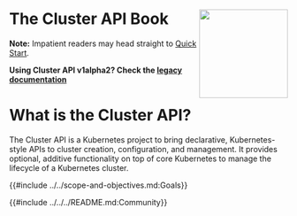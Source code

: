 # The Cluster API Book <div style="float: right; position: relative; display: inline;"><img src="images/introduction.png" width="160px" /></div>

**Note:** Impatient readers may head straight to [Quick
Start](./user/quick-start.md).

**Using Cluster API v1alpha2? Check the [legacy
documentation](https://release-0-2.cluster-api.sigs.k8s.io)**

# What is the Cluster API?
The Cluster API is a Kubernetes project to bring declarative, Kubernetes-style APIs to cluster creation,
configuration, and management. It provides optional, additive functionality on top of core Kubernetes to
manage the lifecycle of a Kubernetes cluster.


{{#include ../../scope-and-objectives.md:Goals}}

{{#include ../../../README.md:Community}}
